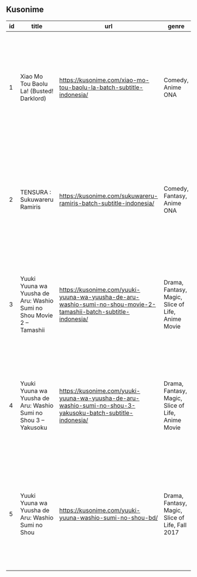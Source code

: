 

## Kusonime
| id | title | url | genre | japanese | seasons | producers | type | status | total_episode | score | duration | released_on | sinopsis |
|---|---|---|---|---|---|---|---|---|---|---|---|---|---|
| 1 | Xiao Mo Tou Baolu La! (Busted! Darklord) | https://kusonime.com/xiao-mo-tou-baolu-la-batch-subtitle-indonesia/ | Comedy, Anime ONA | 小魔头暴露啦！ | Anime ONA | N/A | ONA | Completed | 26 | 6.38 | 8 min. per ep. | Jan 15, 2022 | Dalam upaya untuk bertahan hidup, Yu Renjie, putra raja iblis, diperintahkan untuk memasuki Akademi Pahlawan yang hanya merekrut murid-murid [...] |
| 2 | TENSURA : Sukuwareru Ramiris | https://kusonime.com/sukuwareru-ramiris-batch-subtitle-indonesia/ | Comedy, Fantasy, Anime ONA | 救われるラミリス | Anime ONA | N/A | ONA | Completed | 2 | 6.18 | 2 min. per ep. | Mar 19, 2022 | Episode spesial melalui streaming youtube yang dapat region lock JP only. Ceritanya sendiri sesuai dengan judulnya, menceritakan Ramiris dalam [...] |
| 3 | Yuuki Yuuna wa Yuusha de Aru: Washio Sumi no Shou Movie 2 – Tamashii | https://kusonime.com/yuuki-yuuna-wa-yuusha-de-aru-washio-sumi-no-shou-movie-2-tamashii-batch-subtitle-indonesia/ | Drama, Fantasy, Magic, Slice of Life, Anime Movie | 結城友奈は勇者である -鷲尾須美の章- 第2章 「たましい」 | Anime Movie | Studio Gokumi | Movie | Completed | 1 | 7.81 | 48 min. | Apr 15, 2015 | Movie kedua dari trilogi. Pada tahun 298 dari era para dewa, Sumi Washio, Sonoko Nogi dan Gin Minowa mendapatkan tugas misi penting. Mereka [...] |
| 4 | Yuuki Yuuna wa Yuusha de Aru: Washio Sumi no Shou 3 – Yakusoku | https://kusonime.com/yuuki-yuuna-wa-yuusha-de-aru-washio-sumi-no-shou-3-yakusoku-batch-subtitle-indonesia/ | Drama, Fantasy, Magic, Slice of Life, Anime Movie | 結城友奈は勇者である -鷲尾須美の章- 第３章「やくそく」 | Anime Movie | Studio Gokumi | Movie | Completed | 1 | 8.02 | 48 min | Jul 08, 2017 | Movie tiga dan juga terakhir dari trilogi. Pada tahun 298 dari era para dewa, Sumi Washio, Sonoko Nogi dan Gin Minowa mendapatkan tugas misi [...] |
| 5 | Yuuki Yuuna wa Yuusha de Aru: Washio Sumi no Shou | https://kusonime.com/yuuki-yuuna-washio-sumi-no-shou-bd/ | Drama, Fantasy, Magic, Slice of Life, Fall 2017 | 結城友奈は勇者である -鷲尾須美の章- | Fall 2017 | Pony Canyon | BD | Completed | 6 | 7.67 | 24 min. per ep. | Oct 07, 2017 | pada tahun 298 dari era para dewa, Sumi Washio, Sonoko Nogi dan Gin Minowa mendapatkan tugas misi penting. Mereka menjadi pahlawan dan melawan [...] |


